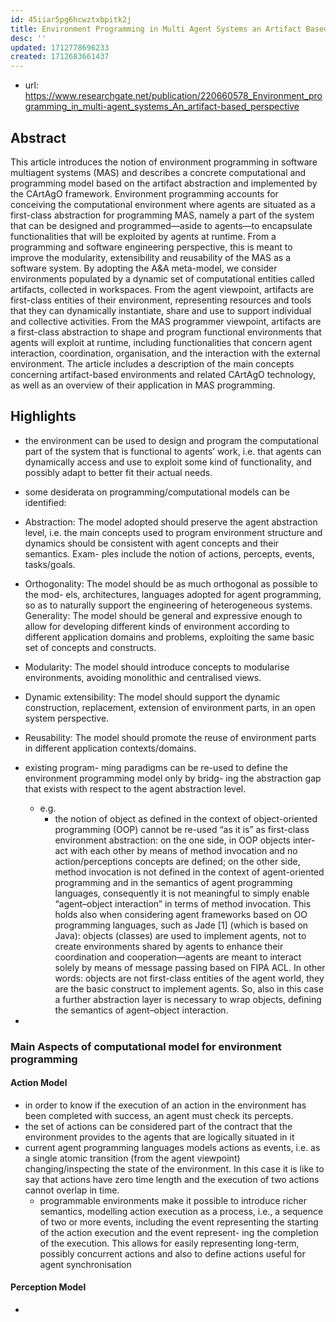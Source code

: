 ```yaml
---
id: 45iiar5pg6hcwztxbpitk2j
title: Environment Programming in Multi Agent Systems an Artifact Based Perspective
desc: ''
updated: 1712778696233
created: 1712683661437
---
```


- url: https://www.researchgate.net/publication/220660578_Environment_programming_in_multi-agent_systems_An_artifact-based_perspective

## Abstract

This article introduces the notion of environment programming in software multiagent systems (MAS) and describes a concrete computational and programming model based on the artifact abstraction and implemented by the CArtAgO framework. Environment programming accounts for conceiving the computational environment where agents are situated as a first-class abstraction for programming MAS, namely a part of the system that can be designed and programmed—aside to agents—to encapsulate functionalities that will be exploited by agents at runtime. From a programming and software engineering perspective, this is meant to improve the modularity, extensibility and reusability of the MAS as a software system. By adopting the A&A meta-model, we consider environments populated by a dynamic set of computational entities called artifacts, collected in workspaces. From the agent viewpoint, artifacts are first-class entities of their environment, representing resources and tools that they can dynamically instantiate, share and use to support individual and collective activities. From the MAS programmer viewpoint, artifacts are a first-class abstraction to shape and program functional environments that agents will exploit at runtime, including functionalities that concern agent interaction, coordination, organisation, and the interaction with the external environment. The article includes a description of the main concepts concerning artifact-based environments and related CArtAgO technology, as well as an overview of their application in MAS programming.


## Highlights

- the environment can be used to design and program the computational part of the system that is functional to agents’ work, i.e. that agents can dynamically access and use to exploit some kind of functionality, and possibly adapt to better fit their actual needs. 
-  some desiderata on programming/computational models can be identified:

  - Abstraction: The model adopted should preserve the agent abstraction level, i.e. the main concepts used to program environment structure and dynamics should be consistent with agent concepts and their semantics. Exam- ples include the notion of actions, percepts, events, tasks/goals. 
  - Orthogonality: The model should be as much orthogonal as possible to the mod- els, architectures, languages adopted for agent programming, so as to naturally support the engineering of heterogeneous systems. Generality: The model should be general and expressive enough to allow for developing different kinds of environment according to different application domains and problems, exploiting the same basic set of concepts and constructs.
  - Modularity: The model should introduce concepts to modularise environments, avoiding monolithic and centralised views.
  - Dynamic extensibility: The model should support the dynamic construction, replacement, extension of environment parts, in an open system perspective.
  - Reusability: The model should promote the reuse of environment parts in different application contexts/domains.
- existing program- ming paradigms can be re-used to define the environment programming model only by bridg- ing the abstraction gap that exists with respect to the agent abstraction level. 
  - e.g.
    -  the notion of object as defined in the context of object-oriented programming (OOP) cannot be re-used “as it is” as first-class environment abstraction: on the one side, in OOP objects inter- act with each other by means of method invocation and no action/perceptions concepts are defined; on the other side, method invocation is not defined in the context of agent-oriented programming and in the semantics of agent programming languages, consequently it is not meaningful to simply enable “agent–object interaction” in terms of method invocation. This holds also when considering agent frameworks based on OO programming languages, such as Jade [1] (which is based on Java): objects (classes) are used to implement agents, not to create environments shared by agents to enhance their coordination and cooperation—agents are meant to interact solely by means of message passing based on FIPA ACL. In other words: objects are not first-class entities of the agent world, they are the basic construct to implement agents. So, also in this case a further abstraction layer is necessary to wrap objects, defining the semantics of agent–object interaction.
-  

### Main Aspects of computational model for environment programming

#### Action Model

- in order to know if the execution of an action in the environment has been completed with success, an agent must check its percepts.
- the set of actions can be considered
part of the contract that the environment provides to the agents that are logically situated in it
- current agent programming languages models actions as events, i.e. as a single atomic transition (from the agent viewpoint) changing/inspecting the state of the environment. In this case it is like to say that actions have zero time length and the execution of two actions cannot overlap in time.
  - programmable environments make it possible to introduce richer semantics, modelling action execution as a process, i.e., a sequence of two or more events, including the event representing the starting of the action execution and the event represent- ing the completion of the execution. This allows for easily representing long-term, possibly concurrent actions and also to define actions useful for agent synchronisation

#### Perception Model

- 
